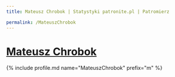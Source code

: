 ```yaml
---
title: Mateusz Chrobok | Statystyki patronite.pl | Patromierz

permalink: /MateuszChrobok
---
```


# [Mateusz Chrobok](https://patronite.pl/MateuszChrobok)

{% include profile.md name="MateuszChrobok" prefix="m" %}
